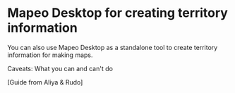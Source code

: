 # Mapeo Desktop for creating territory information

You can also use Mapeo Desktop as a standalone tool to create territory information for making maps.

Caveats: What you can and can't do

\[Guide from Aliya & Rudo]

